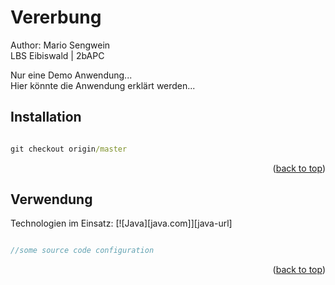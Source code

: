 <a id="readme-top"></a>
# Vererbung
Author: Mario Sengwein <br>
LBS Eibiswald | 2bAPC

Nur eine Demo Anwendung...<br>
Hier könnte die Anwendung erklärt werden...

## Installation

```cmd

git checkout origin/master

```
<p align="right">(<a href="#readme-top">back to top</a>)</p>

## Verwendung
Technologien im Einsatz:
[![Java][java.com]][java-url]

```php

//some source code configuration

```
<p align="right">(<a href="#readme-top">back to top</a>)</p>


